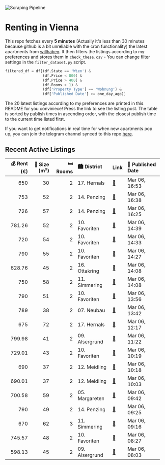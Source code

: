 ![Scraping Pipeline](https://github.com/AthomsG/renting-in-vienna/actions/workflows/run_pipeline.yml/badge.svg)


# Renting in Vienna

This repo fetches every **5 minutes** (Actually it's less than 30 minutes because github is a bit unreliable with the cron functionality) the latest apartments from [willhaben](https://www.willhaben.at/).
It then filters the listings according to my preferences and stores them in `check_these.csv` - You can change filter settings in the `filter_dataset.py` script.

```python
filtered_df = df[(df.State == 'Wien') & 
                 (df.Price < 800) &
                 (df.Price > 400) &
                 (df.Rooms > 1) &
                 (df['Property Type'] == 'Wohnung') &
                 (df['Published Date'] >= one_day_ago)]
```

The 20 latest listings according to my preferences are printed in this README for you conviniece! Press the link to see the listing post.
The table is sorted by publish times in ascending order, with the closest publish time to the current time listed first.

If you want to get notifications in real time for when new apartments pop up, you can join the telegram channel synced to this repo [here](https://t.me/+1HPAYOf5BSsyNTlk).

## Recent Active Listings

|   💰 Rent (€) |   📏 Size (m²) |   🛏️ Rooms | 🏙️ District    | Link                                                                                                                                                                                                                                 | 📅 Published Date   |
|-------------:|--------------:|-----------:|:---------------|:-------------------------------------------------------------------------------------------------------------------------------------------------------------------------------------------------------------------------------------|:-------------------|
|       650    |            30 |          2 | 17. Hernals    | [🔗](https://www.willhaben.at/iad/immobilien/d/mietwohnungen/wien/wien-1170-hernals/sch%C3%B6ne-neubauwohnung-f%C3%BCr-singles---1-minischlafzimmer-1-wohnk%C3%BCche-mit-balkon-994031042/)                                           | Mar 06, 16:53      |
|       753    |            52 |          2 | 14. Penzing    | [🔗](https://www.willhaben.at/iad/immobilien/d/mietwohnungen/wien/wien-1140-penzing/wohnung-in-gepflegter-wohnhausanlage-2124302366/)                                                                                                 | Mar 06, 16:38      |
|       726    |            57 |          2 | 14. Penzing    | [🔗](https://www.willhaben.at/iad/immobilien/d/mietwohnungen/wien/wien-1140-penzing/sonnig-und-helle-wohnung-1615221997/)                                                                                                             | Mar 06, 16:25      |
|       781.26 |            52 |          2 | 10. Favoriten  | [🔗](https://www.willhaben.at/iad/immobilien/d/mietwohnungen/wien/wien-1100-favoriten/unbefristet%21-2-zimmer--wohnung-in-der-raaber-bahn-gasse.-1562285608/)                                                                         | Mar 06, 14:39      |
|       720    |            54 |          2 | 10. Favoriten  | [🔗](https://www.willhaben.at/iad/immobilien/d/mietwohnungen/wien/wien-1100-favoriten/helle-altbauwohnung-zum-wohlf%C3%BChlen-1397772009/)                                                                                            | Mar 06, 14:33      |
|       790    |            55 |          2 | 10. Favoriten  | [🔗](https://www.willhaben.at/iad/immobilien/d/mietwohnungen/wien/wien-1100-favoriten/helle-2-zimmer-wohnung-in-favoriten-1700079494/)                                                                                                | Mar 06, 14:27      |
|       628.76 |            45 |          2 | 16. Ottakring  | [🔗](https://www.willhaben.at/iad/immobilien/d/mietwohnungen/wien/wien-1160-ottakring/helle-kleinwohnung-1347178753/)                                                                                                                 | Mar 06, 14:08      |
|       750    |            58 |          2 | 11. Simmering  | [🔗](https://www.willhaben.at/iad/immobilien/d/mietwohnungen/wien/wien-1110-simmering/p%C3%A4rchen--oder-singlewohnung-privat-1110-1573552988/)                                                                                       | Mar 06, 14:08      |
|       790    |            51 |          2 | 10. Favoriten  | [🔗](https://www.willhaben.at/iad/immobilien/d/mietwohnungen/wien/wien-1100-favoriten/2-zimmer-wohnung-mit-8-m%C2%B2-loggia-inkl.-garagenplatz-4.-liftstock-direkt-bei-u1-1647747406/)                                                | Mar 06, 13:56      |
|       789    |            38 |          2 | 07. Neubau     | [🔗](https://www.willhaben.at/iad/immobilien/d/mietwohnungen/wien/wien-1070-neubau/1070---wien---gepflegte-ruhige-hofseitige-balkonwohnung-mit-m%C3%B6blierter-k%C3%BCche-1413994831/)                                                | Mar 06, 13:42      |
|       675    |            72 |          2 | 17. Hernals    | [🔗](https://www.willhaben.at/iad/immobilien/d/mietwohnungen/wien/wien-1170-hernals/privatvergabe-1170-wien-helle-2-zimmerwohnung-im-zweiten-lift-stock-mit-guter-verkehrsanbindung-1745963020/)                                      | Mar 06, 12:17      |
|       799.98 |            41 |          2 | 09. Alsergrund | [🔗](https://www.willhaben.at/iad/immobilien/d/mietwohnungen/wien/wien-1090-alsergrund/studentenhit:-2-zimmer-wohnung-mit-kfz-stellplatz-und-perfekter-infrastruktur---n%C3%A4he-spittelau-/-nu%C3%9Fdorferstra%C3%9Fe-u6-988402127/) | Mar 06, 11:22      |
|       729.01 |            43 |          2 | 10. Favoriten  | [🔗](https://www.willhaben.at/iad/immobilien/d/mietwohnungen/wien/wien-1100-favoriten/2-zimmer-neubauwohnung-mit-dachschr%C3%A4ge-inkl.-k%C3%BCche-dachterrasse-und-kellerabteil---mietbeginn-15.06.2025-/hs28-top-2-261-2045954207/) | Mar 06, 10:19      |
|       690    |            37 |          2 | 12. Meidling   | [🔗](https://www.willhaben.at/iad/immobilien/d/mietwohnungen/wien/wien-1120-meidling/%2Aneues-projekt%2A-urbanes-wohnen-im-wildgarten%21-1244532636/)                                                                                 | Mar 06, 10:18      |
|       690.01 |            37 |          2 | 12. Meidling   | [🔗](https://www.willhaben.at/iad/immobilien/d/mietwohnungen/wien/wien-1120-meidling/erstbezug-ab-februar:-15-zimmer-wohnparadies-mit-eigenem-garten-2059191679/)                                                                     | Mar 06, 10:03      |
|       700.58 |            59 |          2 | 05. Margareten | [🔗](https://www.willhaben.at/iad/immobilien/d/mietwohnungen/wien/wien-1050-margareten/unbefristete-gut-aufgeteilte-2-zimmer-wohnung-in-1050-wien-1391093141/)                                                                        | Mar 06, 09:42      |
|       790    |            49 |          2 | 14. Penzing    | [🔗](https://www.willhaben.at/iad/immobilien/d/mietwohnungen/wien/wien-1140-penzing/2-zimmer-mietwohnung-bei-u4-station-unter-st.-veit-1427215525/)                                                                                   | Mar 06, 09:25      |
|       670    |            62 |          3 | 11. Simmering  | [🔗](https://www.willhaben.at/iad/immobilien/d/mietwohnungen/wien/wien-1110-simmering/gemeindewohnung-in-1110-wien-direktvergabe-weiterzugeben--wiener-wohnen-vormerkschein-1652350055/)                                              | Mar 06, 09:16      |
|       745.57 |            48 |          2 | 10. Favoriten  | [🔗](https://www.willhaben.at/iad/immobilien/d/mietwohnungen/wien/wien-1100-favoriten/%2A%2A2-zimmer-mit-separater-k%C3%BCche---ruhelage-i-innenhofseitig-i-troststrasse-i-jetzt-anfragen%2A%2A-883597894/)                           | Mar 06, 08:27      |
|       598.13 |            45 |          2 | 09. Alsergrund | [🔗](https://www.willhaben.at/iad/immobilien/d/mietwohnungen/wien/wien-1090-alsergrund/%28reserviert%29-sanierter-erstbezug-bei-u6-alsergrund-neben-meduni-&-akh---unbefristet-1030543842/)                                           | Mar 06, 08:03      |

